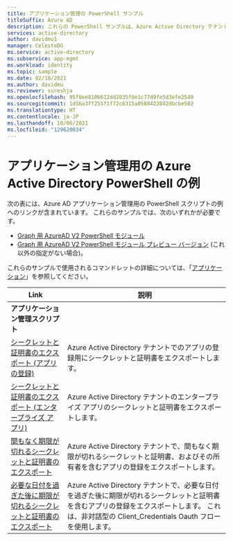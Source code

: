 ```yaml
---
title: アプリケーション管理の PowerShell サンプル
titleSuffix: Azure AD
description: これらの PowerShell サンプルは、Azure Active Directory テナントで管理しているアプリに使用します。 これらのサンプル スクリプトを使用すると、シークレットと証明書の有効期限に関する情報を見つけることができます。
services: active-directory
author: davidmu1
manager: CelesteDG
ms.service: active-directory
ms.subservice: app-mgmt
ms.workload: identity
ms.topic: sample
ms.date: 02/18/2021
ms.author: davidmu
ms.reviewer: sureshja
ms.openlocfilehash: 95f0ee8106612dd2035f0e1c77d9fe5d3efe2540
ms.sourcegitcommit: 1d56a3ff255f1f72c6315a0588422842dbcbe502
ms.translationtype: HT
ms.contentlocale: ja-JP
ms.lasthandoff: 10/06/2021
ms.locfileid: "129620034"
---
```

# <a name="azure-active-directory-powershell-examples-for-application-management"></a>アプリケーション管理用の Azure Active Directory PowerShell の例

次の表には、Azure AD アプリケーション管理用の PowerShell スクリプトの例へのリンクが含まれています。 これらのサンプルでは、次のいずれかが必要です。

- [Graph 用 AzureAD V2 PowerShell モジュール](/powershell/azure/active-directory/install-adv2)
- [Graph 用 AzureAD V2 PowerShell モジュール プレビュー バージョン](/powershell/azure/active-directory/install-adv2?view=azureadps-2.0-preview&preserve-view=true) (これ以外の指定がない場合)。

これらのサンプルで使用されるコマンドレットの詳細については、「[アプリケーション](/powershell/module/azuread/#applications)」を参照してください。

| Link | 説明 |
|---|---|
|**アプリケーション管理スクリプト**||
| [シークレットと証明書のエクスポート (アプリの登録)](scripts/powershell-export-all-app-registrations-secrets-and-certs.md) | Azure Active Directory テナントでのアプリの登録用にシークレットと証明書をエクスポートします。 |
| [シークレットと証明書のエクスポート (エンタープライズ アプリ)](scripts/powershell-export-all-enterprise-apps-secrets-and-certs.md) | Azure Active Directory テナントのエンタープライズ アプリのシークレットと証明書をエクスポートします。 |
| [間もなく期限が切れるシークレットと証明書のエクスポート](scripts/powershell-export-apps-with-expriring-secrets.md) | Azure Active Directory テナントで、間もなく期限が切れるシークレットと証明書、およびその所有者を含むアプリの登録をエクスポートします。 |
| [必要な日付を過ぎた後に期限が切れるシークレットと証明書のエクスポート](scripts/powershell-export-apps-with-secrets-beyond-required.md) | Azure Active Directory テナントで、必要な日付を過ぎた後に期限が切れるシークレットと証明書を含むアプリの登録をエクスポートします。 これは、非対話型の Client_Credentials Oauth フローを使用します。 |
